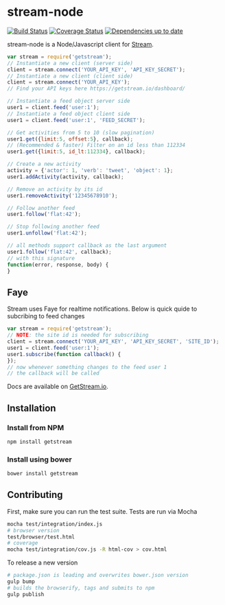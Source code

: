 stream-node
===========

[![Build Status](https://travis-ci.org/tschellenbach/stream-js.svg?branch=master)](https://travis-ci.org/tschellenbach/stream-js)
[![Coverage Status](https://coveralls.io/repos/tschellenbach/stream-js/badge.png?branch=master)](https://coveralls.io/r/tschellenbach/stream-js?branch=master)
[![Dependencies up to date](https://david-dm.org/tschellenbach/stream-js.png)](https://david-dm.org/tschellenbach/stream-js)

stream-node is a Node/Javascript client for [Stream][].

```javascript
var stream = require('getstream');
// Instantiate a new client (server side)
client = stream.connect('YOUR_API_KEY', 'API_KEY_SECRET');
// Instantiate a new client (client side)
client = stream.connect('YOUR_API_KEY');
// Find your API keys here https://getstream.io/dashboard/

// Instantiate a feed object server side
user1 = client.feed('user:1');
// Instantiate a feed object client side
user1 = client.feed('user:1', 'FEED_SECRET');

// Get activities from 5 to 10 (slow pagination)
user1.get({limit:5, offset:5}, callback);
// (Recommended & faster) Filter on an id less than 112334
user1.get({limit:5, id_lt:112334}, callback);

// Create a new activity
activity = {'actor': 1, 'verb': 'tweet', 'object': 1};
user1.addActivity(activity, callback);

// Remove an activity by its id
user1.removeActivity('12345678910');

// Follow another feed
user1.follow('flat:42');

// Stop following another feed
user1.unfollow('flat:42');

// all methods support callback as the last argument
user1.follow('flat:42', callback);
// with this signature
function(error, response, body) {
}
```

Faye
----

Stream uses Faye for realtime notifications. Below is quick quide to subcribing to feed changes

```javascript
var stream = require('getstream');
// NOTE: the site id is needed for subscribing
client = stream.connect('YOUR_API_KEY', 'API_KEY_SECRET', 'SITE_ID');
user1 = client.feed('user:1');
user1.subscribe(function callback() {
});
// now whenever something changes to the feed user 1
// the callback will be called
```


Docs are available on [GetStream.io][].

Installation
------------

### Install from NPM

```bash
npm install getstream
```

### Install using bower

```bash
bower install getstream
```

Contributing
------------

First, make sure you can run the test suite. Tests are run via Mocha

```bash
mocha test/integration/index.js
# browser version
test/browser/test.html
# coverage
mocha test/integration/cov.js -R html-cov > cov.html
```

To release a new version
```bash
# package.json is leading and overwrites bower.json version
gulp bump
# builds the browserify, tags and submits to npm
gulp publish
```

  [Stream]: https://getstream.io/
  [GetStream.io]: http://getstream.io/docs/
